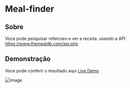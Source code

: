 # Meal-finder

## Sobre 
Voce pode pesquisar refeicoes  e ver a receita. usando a API      https://www.themealdb.com/api.php 

## Demonstração 
 Voce pode conferir o resultado aqui <a href="https://meal-finder-themealdb-api.netlify.app" target="_blank">Live Demo</a>

![image](https://user-images.githubusercontent.com/62390902/106626646-aed94700-6556-11eb-8bc3-2e18b5e853cf.png)

